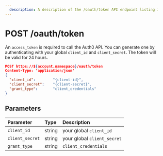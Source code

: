 ```yaml
---
  description: A description of the /oauth/token API endpoint listing its parameters.
---
```


# POST /oauth/token

An `access_token` is required to call the Auth0 API. You can generate one by authenticating with your global `client_id` and `client_secret`. The token will be valid for 24 hours.

```JSON
POST https://${account.namespace}/oauth/token
Content-Type: 'application/json'
{
  "client_id":        "{client-id}",
  "client_secret":    "{client-secret}",
  "grant_type":       "client_credentials"
}
```

## Parameters

| Parameter        | Type       | Description |
|:-----------------|:-----------|:------------|
| `client_id`      | string     | your global `client_id` |
| `client_secret`  | string     | your global `client_secret` |
| `grant_type`     | string     | `client_credentials` |
